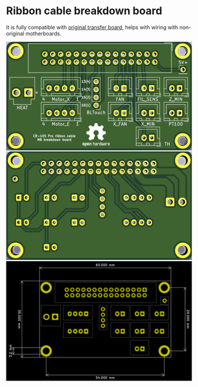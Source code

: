 # Ribbon cable breakdown board
It is fully compatible with [original transfer board](https://www.aliexpress.com/item/33040303019.html), helps with wiring with non-original motherboards.

![Top](images/top.png)
![Bottom](images/bottom.png)
![Size](images/size.png)